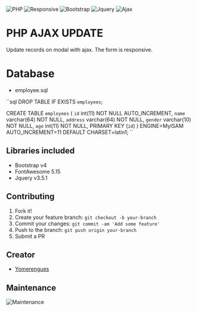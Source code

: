 ![PHP](https://img.shields.io/badge/php-8-brightgreen)
![Responsive](https://img.shields.io/badge/Responsive-Yes-ff69b4)
![Bootstrap](https://img.shields.io/badge/bootstrap-4.5-blue)
![Jquery](https://img.shields.io/badge/jquery-3.5.1-orange)
![Ajax](https://img.shields.io/badge/jquery-ajax-red)
# PHP AJAX UPDATE
Update records on modal with ajax. The form is responsive.

# Database 
* employee.sql

``sql
DROP TABLE IF EXISTS `employees`;

CREATE TABLE `employees` (
  `id` int(11) NOT NULL AUTO_INCREMENT,
  `name` varchar(64) NOT NULL,
  `address` varchar(64) NOT NULL,
  `gender` varchar(10) NOT NULL,
  `age` int(11) NOT NULL,
  PRIMARY KEY (`id`)
) ENGINE=MyISAM AUTO_INCREMENT=11 DEFAULT CHARSET=latin1;
``

## Libraries included
* Bootstrap v4
* FontAwesome 5.15
* Jquery v3.5.1

## Contributing

1. Fork it!
2. Create your feature branch: `git checkout -b your-branch`
3. Commit your changes: `git commit -am 'Add some feature'`
4. Push to the branch: `git push origin your-branch`
5. Submit a PR

## Creator
* <a href="https://github.com/adhirsaurio">Yomerengues</a>

## Maintenance
![Maintenance](https://img.shields.io/badge/Maintenance-Yes-brightgreen)